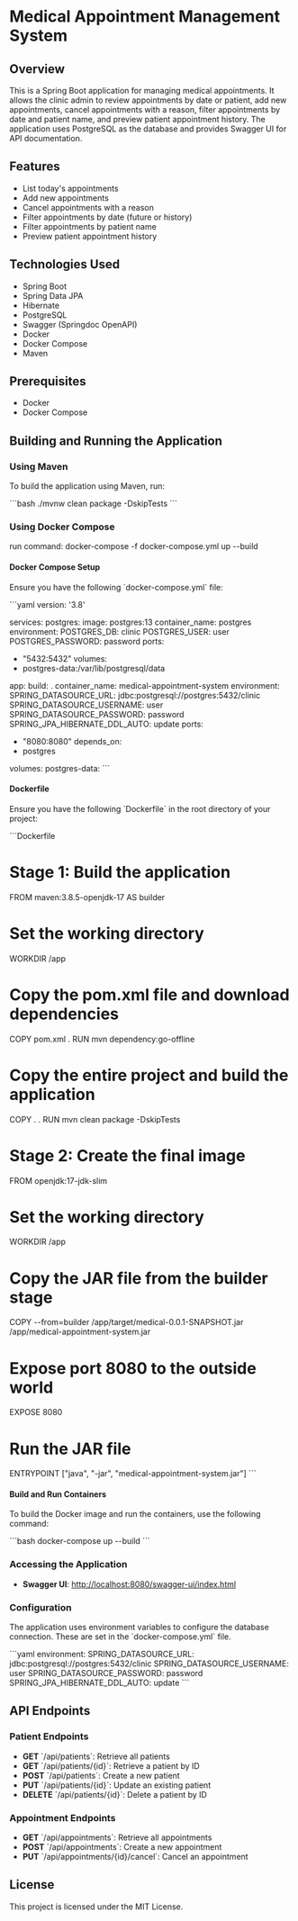 
# Medical Appointment Management System

## Overview

This is a Spring Boot application for managing medical appointments. It allows the clinic admin to review appointments by date or patient, add new appointments, cancel appointments with a reason, filter appointments by date and patient name, and preview patient appointment history. The application uses PostgreSQL as the database and provides Swagger UI for API documentation.

## Features

- List today's appointments
- Add new appointments
- Cancel appointments with a reason
- Filter appointments by date (future or history)
- Filter appointments by patient name
- Preview patient appointment history

## Technologies Used

- Spring Boot
- Spring Data JPA
- Hibernate
- PostgreSQL
- Swagger (Springdoc OpenAPI)
- Docker
- Docker Compose
- Maven

## Prerequisites

- Docker
- Docker Compose

## Building and Running the Application

### Using Maven

To build the application using Maven, run:

\`\`\`bash
./mvnw clean package -DskipTests
\`\`\`

### Using Docker Compose
run command:  docker-compose -f docker-compose.yml  up --build

#### Docker Compose Setup

Ensure you have the following \`docker-compose.yml\` file:

\`\`\`yaml
version: '3.8'

services:
postgres:
image: postgres:13
container_name: postgres
environment:
POSTGRES_DB: clinic
POSTGRES_USER: user
POSTGRES_PASSWORD: password
ports:
- "5432:5432"
volumes:
- postgres-data:/var/lib/postgresql/data

app:
build: .
container_name: medical-appointment-system
environment:
SPRING_DATASOURCE_URL: jdbc:postgresql://postgres:5432/clinic
SPRING_DATASOURCE_USERNAME: user
SPRING_DATASOURCE_PASSWORD: password
SPRING_JPA_HIBERNATE_DDL_AUTO: update
ports:
- "8080:8080"
depends_on:
- postgres

volumes:
postgres-data:
\`\`\`

#### Dockerfile

Ensure you have the following \`Dockerfile\` in the root directory of your project:

\`\`\`Dockerfile
# Stage 1: Build the application
FROM maven:3.8.5-openjdk-17 AS builder

# Set the working directory
WORKDIR /app

# Copy the pom.xml file and download dependencies
COPY pom.xml .
RUN mvn dependency:go-offline

# Copy the entire project and build the application
COPY . .
RUN mvn clean package -DskipTests

# Stage 2: Create the final image
FROM openjdk:17-jdk-slim

# Set the working directory
WORKDIR /app

# Copy the JAR file from the builder stage
COPY --from=builder /app/target/medical-0.0.1-SNAPSHOT.jar /app/medical-appointment-system.jar

# Expose port 8080 to the outside world
EXPOSE 8080

# Run the JAR file
ENTRYPOINT ["java", "-jar", "medical-appointment-system.jar"]
\`\`\`

#### Build and Run Containers

To build the Docker image and run the containers, use the following command:

\`\`\`bash
docker-compose up --build
\`\`\`

### Accessing the Application

- **Swagger UI**: [http://localhost:8080/swagger-ui/index.html](http://localhost:8080/swagger-ui/index.html)

### Configuration

The application uses environment variables to configure the database connection. These are set in the \`docker-compose.yml\` file.

\`\`\`yaml
environment:
SPRING_DATASOURCE_URL: jdbc:postgresql://postgres:5432/clinic
SPRING_DATASOURCE_USERNAME: user
SPRING_DATASOURCE_PASSWORD: password
SPRING_JPA_HIBERNATE_DDL_AUTO: update
\`\`\`

## API Endpoints

### Patient Endpoints

- **GET** \`/api/patients\`: Retrieve all patients
- **GET** \`/api/patients/{id}\`: Retrieve a patient by ID
- **POST** \`/api/patients\`: Create a new patient
- **PUT** \`/api/patients/{id}\`: Update an existing patient
- **DELETE** \`/api/patients/{id}\`: Delete a patient by ID

### Appointment Endpoints

- **GET** \`/api/appointments\`: Retrieve all appointments
- **POST** \`/api/appointments\`: Create a new appointment
- **PUT** \`/api/appointments/{id}/cancel\`: Cancel an appointment

## License

This project is licensed under the MIT License.
